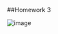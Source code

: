 ##Homework 3

![image](https://user-images.githubusercontent.com/77537240/121718816-e9f31480-cb0c-11eb-9748-1a0a1f3c0dd9.png)
